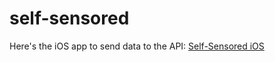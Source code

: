 # self-sensored

Here's the iOS app to send data to the API:
[Self-Sensored iOS](https://github.com/Ladvien/self-sensored-ios)
